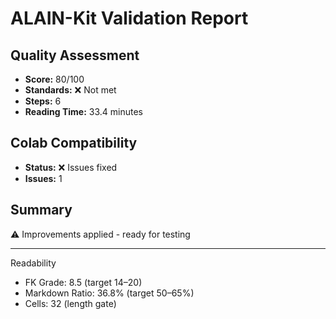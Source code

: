 # ALAIN-Kit Validation Report

## Quality Assessment
- **Score:** 80/100
- **Standards:** ❌ Not met
- **Steps:** 6
- **Reading Time:** 33.4 minutes

## Colab Compatibility
- **Status:** ❌ Issues fixed
- **Issues:** 1

## Summary
⚠️ Improvements applied - ready for testing

---
Readability
- FK Grade: 8.5 (target 14–20)
- Markdown Ratio: 36.8% (target 50–65%)
- Cells: 32 (length gate)
